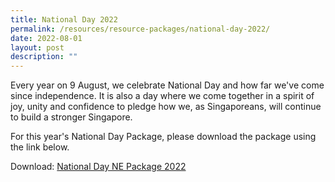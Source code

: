 ```yaml
---
title: National Day 2022
permalink: /resources/resource-packages/national-day-2022/
date: 2022-08-01
layout: post
description: ""
---
```

Every year on 9 August, we celebrate National Day and how far we've come since independence. It is also a day where we come together in a spirit of joy, unity and confidence to pledge how we, as Singaporeans, will continue to build a stronger Singapore.

For this year's National Day Package, please download the package using the link below.

Download: 
[National Day NE Package 2022](/files/packages/2022/national%20day%20ne%20package%202022.pdf)